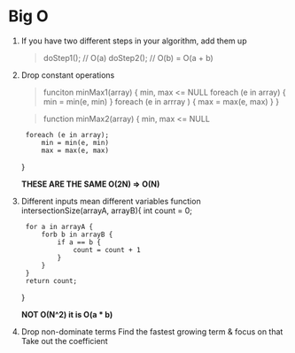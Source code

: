 # Big O

1. If you have two different steps in your algorithm, add them up
    > doStep1(); // O(a)
    > doStep2(); // O(b)
    > = O(a + b)

2. Drop constant operations
    > funciton minMax1(array) {
        min, max <= NULL
        foreach (e in array) {
            min = min(e, min)
        }
        foreach (e in arrray ) {
            max = max(e, max)
        }
    }

    > function minMax2(array) {
        min, max <= NULL

        foreach (e in array);
            min = min(e, min)
            max = max(e, max)
    }

    **THESE ARE THE SAME O(2N) => O(N)**

3. Different inputs mean different variables
    function intersectionSize(arrayA, arrayB){
        int count = 0;

        for a in arrayA {
            forb b in arrayB {
                if a == b {
                    count = count + 1
                }
            }
        }
        return count;
    }

    **NOT O(N^2) it is O(a * b)**


4. Drop non-dominate terms
    Find the fastest growing term & focus on that
    Take out the coefficient